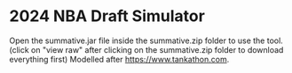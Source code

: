 # 2024 NBA Draft Simulator
Open the summative.jar file inside the summative.zip folder to use the tool. (click on "view raw" after clicking on the summative.zip folder to download everything first)
Modelled after https://www.tankathon.com.

